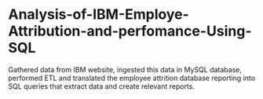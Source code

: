 # Analysis-of-IBM-Employe-Attribution-and-perfomance-Using-SQL
Gathered data from IBM website, ingested this data in MySQL database, performed ETL and translated the employee attrition database reporting into SQL queries that extract data and create relevant reports.
